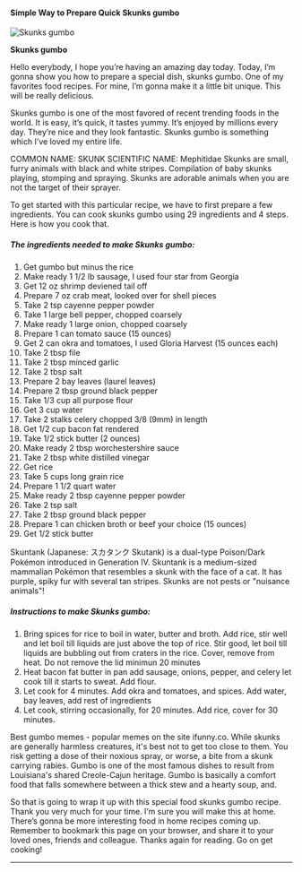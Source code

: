             

#### Simple Way to Prepare Quick Skunks gumbo

![Skunks gumbo](https://img-global.cpcdn.com/recipes/6340644414947328/751x532cq70/skunks-gumbo-recipe-main-photo.jpg)

**Skunks gumbo**

Hello everybody, I hope you’re having an amazing day today. Today, I’m gonna show you how to prepare a special dish, skunks gumbo. One of my favorites food recipes. For mine, I’m gonna make it a little bit unique. This will be really delicious.

Skunks gumbo is one of the most favored of recent trending foods in the world. It is easy, it’s quick, it tastes yummy. It’s enjoyed by millions every day. They’re nice and they look fantastic. Skunks gumbo is something which I’ve loved my entire life.

COMMON NAME: SKUNK SCIENTIFIC NAME: Mephitidae Skunks are small, furry animals with black and white stripes. Compilation of baby skunks playing, stomping and spraying. Skunks are adorable animals when you are not the target of their sprayer.

To get started with this particular recipe, we have to first prepare a few ingredients. You can cook skunks gumbo using 29 ingredients and 4 steps. Here is how you cook that.

##### The ingredients needed to make Skunks gumbo:

1.  Get gumbo but minus the rice
2.  Make ready 1 1/2 lb sausage, I used four star from Georgia
3.  Get 12 oz shrimp deviened tail off
4.  Prepare 7 oz crab meat, looked over for shell pieces
5.  Take 2 tsp cayenne pepper powder
6.  Take 1 large bell pepper, chopped coarsely
7.  Make ready 1 large onion, chopped coarsely
8.  Prepare 1 can tomato sauce (15 ounces)
9.  Get 2 can okra and tomatoes, I used Gloria Harvest (15 ounces each)
10.  Take 2 tbsp file
11.  Take 2 tbsp minced garlic
12.  Take 2 tbsp salt
13.  Prepare 2 bay leaves (laurel leaves)
14.  Prepare 2 tbsp ground black pepper
15.  Take 1/3 cup all purpose flour
16.  Get 3 cup water
17.  Take 2 stalks celery chopped 3/8 (9mm) in length
18.  Get 1/2 cup bacon fat rendered
19.  Take 1/2 stick butter (2 ounces)
20.  Make ready 2 tbsp worchestershire sauce
21.  Take 2 tbsp white distilled vinegar
22.  Get rice
23.  Take 5 cups long grain rice
24.  Prepare 1 1/2 quart water
25.  Make ready 2 tbsp cayenne pepper powder
26.  Take 2 tsp salt
27.  Take 2 tbsp ground black pepper
28.  Prepare 1 can chicken broth or beef your choice (15 ounces)
29.  Get 1/2 stick butter

Skuntank (Japanese: スカタンク Skutank) is a dual-type Poison/Dark Pokémon introduced in Generation IV. Skuntank is a medium-sized mammalian Pokémon that resembles a skunk with the face of a cat. It has purple, spiky fur with several tan stripes. Skunks are not pests or "nuisance animals"!

##### Instructions to make Skunks gumbo:

1.  Bring spices for rice to boil in water, butter and broth. Add rice, stir well and let boil till liquids are just above the top of rice. Stir good, let boil till liquids are bubbling out from craters in the rice. Cover, remove from heat. Do not remove the lid minimun 20 minutes
2.  Heat bacon fat butter in pan add sausage, onions, pepper, and celery let cook till it starts to sweat. Add flour.
3.  Let cook for 4 minutes. Add okra and tomatoes, and spices. Add water, bay leaves, add rest of ingredients
4.  Let cook, stirring occasionally, for 20 minutes. Add rice, cover for 30 minutes.

Best gumbo memes - popular memes on the site ifunny.co. While skunks are generally harmless creatures, it's best not to get too close to them. You risk getting a dose of their noxious spray, or worse, a bite from a skunk carrying rabies. Gumbo is one of the most famous dishes to result from Louisiana's shared Creole-Cajun heritage. Gumbo is basically a comfort food that falls somewhere between a thick stew and a hearty soup, and.

So that is going to wrap it up with this special food skunks gumbo recipe. Thank you very much for your time. I’m sure you will make this at home. There’s gonna be more interesting food in home recipes coming up. Remember to bookmark this page on your browser, and share it to your loved ones, friends and colleague. Thanks again for reading. Go on get cooking!

* * *